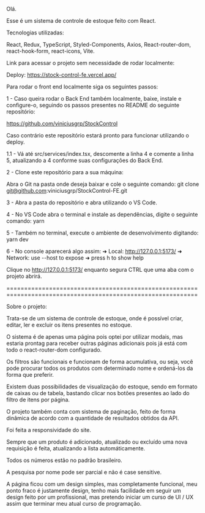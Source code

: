 Olá.

Esse é um sistema de controle de estoque feito com React.

Tecnologias utilizadas:

React, Redux, TypeScript, Styled-Components, Axios, React-router-dom, react-hook-form, react-icons, Vite.

Link para acessar o projeto sem necessidade de rodar localmente:

Deploy:
https://stock-control-fe.vercel.app/

Para rodar o front end localmente siga os seguintes passos:

1 - Caso queira rodar o Back End também localmente, baixe, instale e configure-o, seguindo os passos presentes no README do seguinte repositório:

https://github.com/viniciusgrp/StockControl

Caso contrário este repositório estará pronto para funcionar utilizando o deploy.

1.1 - Vá até src/services/index.tsx, descomente a linha 4 e comente a linha 5, atualizando a 4 conforme suas configurações do Back End.


2 - Clone este repositório para a sua máquina:

Abra o Git na pasta onde deseja baixar e cole o seguinte comando:
git clone git@github.com:viniciusgrp/StockControl-FE.git

3 - Abra a pasta do repositório e abra utilizando o VS Code.

4 - No VS Code abra o terminal e instale as dependências, digite o seguinte comando:
yarn

5 - Também no terminal, execute o ambiente de desenvolvimento digitando:
yarn dev

6 - No console aparecerá algo assim:
➜  Local:   http://127.0.0.1:5173/
➜  Network: use --host to expose
➜  press h to show help

Clique no http://127.0.0.1:5173/ enquanto segura CTRL que uma aba com o projeto abrirá.

============================================================================================================

Sobre o projeto:

Trata-se de um sistema de controle de estoque, onde é possível criar, editar, ler e excluir os itens presentes no estoque.

O sistema é de apenas uma página pois optei por utilizar modais, mas estaria prontag para receber outras páginas adicionais pois já está com todo o react-router-dom configurado.

Os filtros são funcionais e funcionam de forma acumulativa, ou seja, você pode procurar todos os produtos com determinado nome e ordená-los da forma que preferir.

Existem duas possibilidades de visualização do estoque, sendo em formato de caixas ou de tabela, bastando clicar nos botões presentes ao lado do filtro de itens por página.

O projeto também conta com sistema de paginação, feito de forma dinâmica de acordo com a quantidade de resultados obtidos da API.

Foi feita a responsividade do site.

Sempre que um produto é adicionado, atualizado ou excluído uma nova requisição é feita, atualizando a lista automáticamente.

Todos os números estão no padrão brasileiro.

A pesquisa por nome pode ser parcial e não é case sensitive.

A página ficou com um design simples, mas completamente funcional, meu ponto fraco é justamente design, tenho mais facilidade em seguir um design feito por um profissional, mas pretendo iniciar um curso de UI / UX assim que terminar meu atual curso de programação.